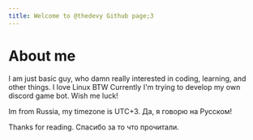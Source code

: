 ```yaml
---
title: Welcome to @thedevy Github page;3
---
```

# About me
I am just basic guy, who damn really interested in coding, learning, and other things. I love Linux BTW
Currently I'm trying to develop my own discord game bot. Wish me luck!

Im from Russia, my timezone is UTC+3.
Да, я говорю на Русском!

Thanks for reading.
Спасибо за то что прочитали.
